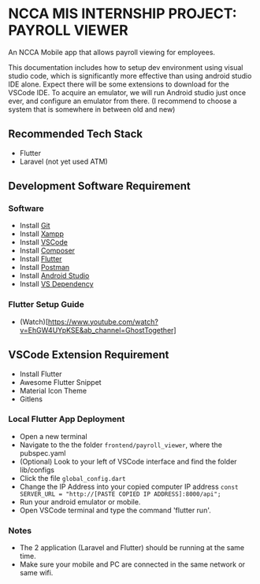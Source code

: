 # NCCA MIS INTERNSHIP PROJECT: PAYROLL VIEWER

An NCCA Mobile app that allows payroll viewing for employees.

This documentation includes how to setup dev environment using visual studio code, which is significantly more effective than using android studio IDE alone. Expect there will be some extensions to download for the VSCode IDE. To acquire an emulator, we will run Android studio just once ever, and configure an emulator from there. (I recommend to choose a system that is somewhere in between old and new)

## Recommended Tech Stack

- Flutter
- Laravel (not yet used ATM)

## Development Software Requirement

### Software

- Install [Git](https://git-scm.com/downloads)
- Install [Xampp](https://www.apachefriends.org/download.html) 
- Install [VSCode](https://code.visualstudio.com/)
- Install [Composer](https://getcomposer.org/download/)
- Install [Flutter](https://docs.flutter.dev/get-started/install)
- Install [Postman](https://www.postman.com/downloads/)
- Install [Android Studio](https://developer.android.com/studio)
- Install [VS Dependency](https://visualstudio.microsoft.com/downloads/#build-tools-for-visual-studio-2022)

### Flutter Setup Guide

- (Watch)[https://www.youtube.com/watch?v=EhGW4UYpKSE&ab_channel=GhostTogether]

## VSCode Extension Requirement

- Install Flutter
- Awesome Flutter Snippet
- Material Icon Theme
- Gitlens

### Local Flutter App Deployment

- Open a new terminal
- Navigate to the the folder `frontend/payroll_viewer`, where the pubspec.yaml
- (Optional) Look to your left of VSCode interface and find the folder lib/configs
-   Click the file `global_config.dart`
-   Change the IP Address into your copied computer IP address `const SERVER_URL = "http://[PASTE COPIED IP ADDRESS]:8000/api";`
- Run your android emulator or mobile.
- Open VSCode terminal and type the command 'flutter run'.

### Notes

- The 2 application (Laravel and Flutter) should be running at the same time.
- Make sure your mobile and PC are connected in the same network or same wifi.

